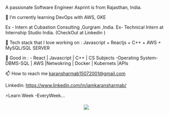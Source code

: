 A passionate Software Engineer Asprint is from Rajasthan, India.
                                        
🔭 I’m currently learning DevOps with AWS, GKE

Ex - Intern at Cubastion Consulting ,Gurgram ,India.
Ex- Technical Intern at Internship Studio India. (CheckOut  at Linkedin )

🌱 Tech stack that I love working on : Javascript + Reactjs + C++ + AWS + MySQL/SQL SERVER

💬 Good in : -  React | Javascript | C++ | CS Subjects -Operating System-DBMS-SQL | AWS |Netwokring | Docker | Kubernets |APIs

📫 How to reach me karansharmab15072001@gmail.com

Linkedin: https://www.linkedin.com/in/iamkaransharmab/


⚡Learn Week -EveryWeek...

 
  <div id="header" align="center">
  <img src="https://media.giphy.com/media/RbDKaczqWovIugyJmW/giphy.gif" width="full"/>
</div>
